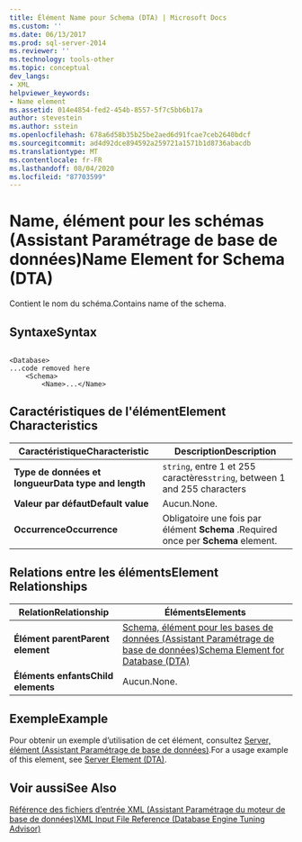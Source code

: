 ```yaml
---
title: Élément Name pour Schema (DTA) | Microsoft Docs
ms.custom: ''
ms.date: 06/13/2017
ms.prod: sql-server-2014
ms.reviewer: ''
ms.technology: tools-other
ms.topic: conceptual
dev_langs:
- XML
helpviewer_keywords:
- Name element
ms.assetid: 014e4854-fed2-454b-8557-5f7c5bb6b17a
author: stevestein
ms.author: sstein
ms.openlocfilehash: 678a6d58b35b25be2aed6d91fcae7ceb2640bdcf
ms.sourcegitcommit: ad4d92dce894592a259721a1571b1d8736abacdb
ms.translationtype: MT
ms.contentlocale: fr-FR
ms.lasthandoff: 08/04/2020
ms.locfileid: "87703599"
---
```

# <a name="name-element-for-schema-dta"></a><span data-ttu-id="8b2ef-102">Name, élément pour les schémas (Assistant Paramétrage de base de données)</span><span class="sxs-lookup"><span data-stu-id="8b2ef-102">Name Element for Schema (DTA)</span></span>
  <span data-ttu-id="8b2ef-103">Contient le nom du schéma.</span><span class="sxs-lookup"><span data-stu-id="8b2ef-103">Contains name of the schema.</span></span>  
  
## <a name="syntax"></a><span data-ttu-id="8b2ef-104">Syntaxe</span><span class="sxs-lookup"><span data-stu-id="8b2ef-104">Syntax</span></span>  
  
```  
  
<Database>  
...code removed here  
    <Schema>  
        <Name>...</Name>  
```  
  
## <a name="element-characteristics"></a><span data-ttu-id="8b2ef-105">Caractéristiques de l'élément</span><span class="sxs-lookup"><span data-stu-id="8b2ef-105">Element Characteristics</span></span>  
  
|<span data-ttu-id="8b2ef-106">Caractéristique</span><span class="sxs-lookup"><span data-stu-id="8b2ef-106">Characteristic</span></span>|<span data-ttu-id="8b2ef-107">Description</span><span class="sxs-lookup"><span data-stu-id="8b2ef-107">Description</span></span>|  
|--------------------|-----------------|  
|<span data-ttu-id="8b2ef-108">**Type de données et longueur**</span><span class="sxs-lookup"><span data-stu-id="8b2ef-108">**Data type and length**</span></span>|<span data-ttu-id="8b2ef-109">`string`, entre 1 et 255 caractères</span><span class="sxs-lookup"><span data-stu-id="8b2ef-109">`string`, between 1 and 255 characters</span></span>|  
|<span data-ttu-id="8b2ef-110">**Valeur par défaut**</span><span class="sxs-lookup"><span data-stu-id="8b2ef-110">**Default value**</span></span>|<span data-ttu-id="8b2ef-111">Aucun.</span><span class="sxs-lookup"><span data-stu-id="8b2ef-111">None.</span></span>|  
|<span data-ttu-id="8b2ef-112">**Occurrence**</span><span class="sxs-lookup"><span data-stu-id="8b2ef-112">**Occurrence**</span></span>|<span data-ttu-id="8b2ef-113">Obligatoire une fois par élément **Schema** .</span><span class="sxs-lookup"><span data-stu-id="8b2ef-113">Required once per **Schema** element.</span></span>|  
  
## <a name="element-relationships"></a><span data-ttu-id="8b2ef-114">Relations entre les éléments</span><span class="sxs-lookup"><span data-stu-id="8b2ef-114">Element Relationships</span></span>  
  
|<span data-ttu-id="8b2ef-115">Relation</span><span class="sxs-lookup"><span data-stu-id="8b2ef-115">Relationship</span></span>|<span data-ttu-id="8b2ef-116">Éléments</span><span class="sxs-lookup"><span data-stu-id="8b2ef-116">Elements</span></span>|  
|------------------|--------------|  
|<span data-ttu-id="8b2ef-117">**Élément parent**</span><span class="sxs-lookup"><span data-stu-id="8b2ef-117">**Parent element**</span></span>|[<span data-ttu-id="8b2ef-118">Schema, élément pour les bases de données &#40;Assistant Paramétrage de base de données&#41;</span><span class="sxs-lookup"><span data-stu-id="8b2ef-118">Schema Element for Database &#40;DTA&#41;</span></span>](schema-element-for-database-dta.md)|  
|<span data-ttu-id="8b2ef-119">**Éléments enfants**</span><span class="sxs-lookup"><span data-stu-id="8b2ef-119">**Child elements**</span></span>|<span data-ttu-id="8b2ef-120">Aucun.</span><span class="sxs-lookup"><span data-stu-id="8b2ef-120">None.</span></span>|  
  
## <a name="example"></a><span data-ttu-id="8b2ef-121">Exemple</span><span class="sxs-lookup"><span data-stu-id="8b2ef-121">Example</span></span>  
 <span data-ttu-id="8b2ef-122">Pour obtenir un exemple d’utilisation de cet élément, consultez [Server, élément &#40;Assistant Paramétrage de base de données&#41;](server-element-dta.md).</span><span class="sxs-lookup"><span data-stu-id="8b2ef-122">For a usage example of this element, see [Server Element &#40;DTA&#41;](server-element-dta.md).</span></span>  
  
## <a name="see-also"></a><span data-ttu-id="8b2ef-123">Voir aussi</span><span class="sxs-lookup"><span data-stu-id="8b2ef-123">See Also</span></span>  
 [<span data-ttu-id="8b2ef-124">Référence des fichiers d’entrée XML &#40;Assistant Paramétrage du moteur de base de données&#41;</span><span class="sxs-lookup"><span data-stu-id="8b2ef-124">XML Input File Reference &#40;Database Engine Tuning Advisor&#41;</span></span>](xml-input-file-reference-database-engine-tuning-advisor.md)  
  
  
